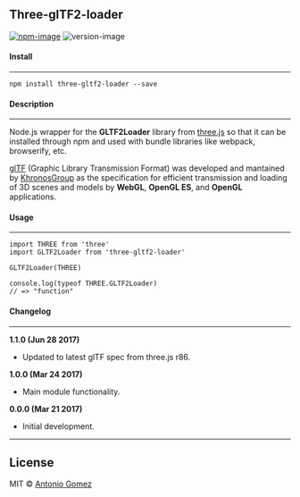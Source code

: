 ## Three-glTF2-loader

[![npm-image](https://img.shields.io/badge/npm-v1.1.0-ff69b4.svg)](https://www.npmjs.com/package/three-gltf2-loader)
![version-image](https://img.shields.io/badge/license-MIT-ff69b4.svg)


#### Install
--------

```
npm install three-gltf2-loader --save
```


#### Description
-----------

Node.js wrapper for the **GLTF2Loader** library from [three.js][0] so that it can be installed through npm and used with bundle libraries like webpack, browserify, etc.

[glTF](1) (Graphic Library Transmission Format) was developed and mantained by [KhronosGroup](2) as the specification for efficient transmission and loading of 3D scenes and models by **WebGL**, **OpenGL ES**, and **OpenGL** applications.



#### Usage
--------

```
import THREE from 'three'
import GLTF2Loader from 'three-gltf2-loader'

GLTF2Loader(THREE)

console.log(typeof THREE.GLTF2Loader)
// => "function"
```


#### Changelog
--------

**1.1.0 (Jun 28 2017)**
* Updated to latest glTF spec from three.js r86.

**1.0.0 (Mar 24 2017)**
* Main module functionality.

**0.0.0 (Mar 21 2017)**
* Initial development.


--------
## License
MIT © [Antonio Gomez][3]

[0]: https://github.com/mrdoob/three.js
[1]: https://github.com/KhronosGroup/glTF
[2]: https://www.khronos.org
[3]: http://antoniogomez.me/